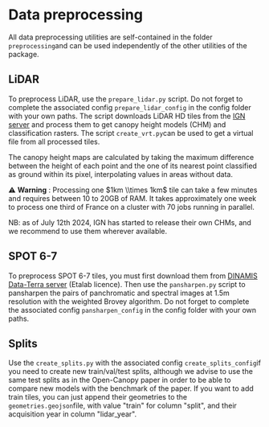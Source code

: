 # Data preprocessing

All data preprocessing utilities are self-contained in the folder `preprocessing`and can be used independently of the other utilities of the package.

## LiDAR

To preprocess LiDAR, use the `prepare_lidar.py` script. Do not forget to complete the associated config `prepare_lidar_config` in the config folder with your own paths.
The script downloads LiDAR HD tiles from the [IGN server](https://geoservices.ign.fr/lidarhd) and process them to get canopy height models (CHM) and classification rasters.
The script `create_vrt.py`can be used to get a virtual file from all processed tiles.

The canopy height maps are calculated by taking the maximum difference between the height of each point and the one of its nearest point classified as ground within its pixel, interpolating values in areas without data.

⚠️ **Warning** :
Processing one $1km \\times 1km$ tile can take a few minutes and requires between 10 to 20GB of RAM. It takes approximately one week to process one third of France on a cluster with 70 jobs running in parallel.

NB: as of July 12th 2024, IGN has started to release their own CHMs, and we recommend to use them wherever available.

## SPOT 6-7

To preprocess SPOT 6-7 tiles, you must first download them from [DINAMIS Data-Terra server](https://openspot-dinamis.data-terra.org/) (Etalab licence).
Then use the `pansharpen.py` script to pansharpen the pairs of panchromatic and spectral images at 1.5m resolution with the weighted Brovey algorithm. Do not forget to complete the associated config `pansharpen_config` in the config folder with your own paths.

## Splits

Use the `create_splits.py` with the associated config `create_splits_config`if you need to create new train/val/test splits, although we advise to use the same test splits as in the Open-Canopy paper in order to be able to compare new models with the benchmark of the paper.
If you want to add train tiles, you can just append their geometries to the `geometries.geojson`file, with value "train" for column "split", and their acquisition year in column "lidar_year".

